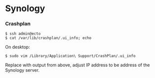 
# Synology


### Crashplan

    $ ssh admin@ecto
    $ cat /var/lib/crashplan/.ui_info; echo

On desktop:

    $ sudo vim /Library/Application\ Support/CrashPlan/.ui_info

Replace with output from above, adjust IP address to be address of the Synology server.
